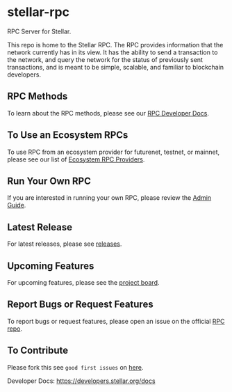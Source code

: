 # stellar-rpc
RPC Server for Stellar.


This repo is home to the Stellar RPC. The RPC provides information that the network currently has in its view. It has the ability to send a transaction to the network, and query the network for the status of previously sent transactions, and is meant to be simple, scalable, and familiar to blockchain developers.


## RPC Methods
To learn about the RPC methods, please see our [RPC Developer Docs](https://developers.stellar.org/network/soroban-rpc/methods).

## To Use an Ecosystem RPCs
To use RPC from an ecosystem provider for futurenet, testnet, or mainnet, please see our list of [Ecosystem RPC Providers](https://developers.stellar.org/network/soroban-rpc/rpc-providers).

## Run Your Own RPC
If you are interested in running your own RPC, please review the [Admin Guide](https://developers.stellar.org/network/soroban-rpc/admin-guide).

## Latest Release
For latest releases, please see
[releases](https://github.com/stellar/stellar-rpc/releases).

## Upcoming Features
For upcoming features, please see the [project
board](https://github.com/orgs/stellar/projects/37).

## Report Bugs or Request Features
To report bugs or request features, please open an issue on the official [RPC
repo](https://github.com/stellar/stellar-rpc).

## To Contribute
Please fork this see `good first issues` on
[here](https://github.com/stellar/stellar-rpc/contribute).

Developer Docs: https://developers.stellar.org/docs
